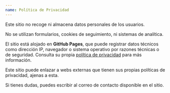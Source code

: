 ```yaml
---
name: Política de Privacidad
---
```


Este sitio no recoge ni almacena datos personales de los usuarios.

No se utilizan formularios, cookies de seguimiento, ni sistemas de analítica.

El sitio está alojado en **GitHub Pages**, que puede registrar datos técnicos
como dirección IP, navegador o sistema operativo por razones técnicas o de
seguridad. Consulta su propia [política de privacidad] para más información.

Este sitio puede enlazar a webs externas que tienen sus propias políticas de
privacidad, ajenas a esta.

Si tienes dudas, puedes escribir al correo de contacto disponible en el sitio.

[política de privacidad]: https://docs.github.com/es/site-policy/privacy-policies/github-privacy-statement
